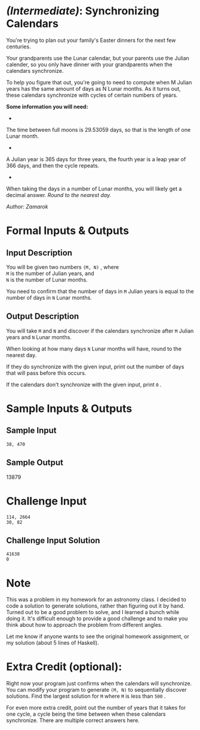

# _(Intermediate)_: Synchronizing Calendars

You're trying to plan out your family's Easter dinners for the next few centuries.

Your grandparents use the Lunar calendar, but your parents use the Julian calender, so you only have dinner with your grandparents when the calendars synchronize.

To help you figure that out, you're going to need to compute when M Julian years has the same amount of days as N Lunar months. As it turns out, these calendars synchronize with cycles of certain numbers of years.

**Some information you will need:**

-

The time between full moons is 29.53059 days, so that is the length of one Lunar month.

-

A Julian year is 365 days for three years, the fourth year is a leap year of 366 days, and then the cycle repeats.

-

When taking the days in a number of Lunar months, you will likely get a decimal answer. _Round to the nearest day._

_Author: Zamarok_

# Formal Inputs & Outputs

## Input Description

You will be given two numbers `(M, N)` , where  
`M` is the number of Julian years, and  
`N` is the number of Lunar months.

You need to confirm that the number of days in `M` Julian years is equal to the number of days in `N` Lunar months.

## Output Description

You will take `M` and `N` and discover if the calendars synchronize after `M` Julian years and `N` Lunar months.

When looking at how many days `N` Lunar months will have, round to the nearest day.

If they do synchronize with the given input, print out the number of days that will pass before this occurs.

If the calendars don't synchronize with the given input, print `0` .

# Sample Inputs & Outputs

## Sample Input

    38, 470

## Sample Output

13879

# Challenge Input

    114, 2664
    30, 82

## Challenge Input Solution

    41638
    0

# Note

This was a problem in my homework for an astronomy class. I decided to code a solution to generate solutions, rather than figuring out it by hand. Turned out to be a good problem to solve, and I learned a bunch while doing it. It's difficult enough to provide a good challenge and to make you think about how to approach the problem from different angles.

Let me know if anyone wants to see the original homework assignment, or my solution (about 5 lines of Haskell).

# Extra Credit (optional):

Right now your program just confirms when the calendars will synchronize. You can modify your program to generate `(M, N)` to sequentially discover solutions. Find the largest solution for `M` where `M` is less than `500` .

For even more extra credit, point out the number of years that it takes for one cycle, a cycle being the time between when these calendars synchronize. There are multiple correct answers here.

